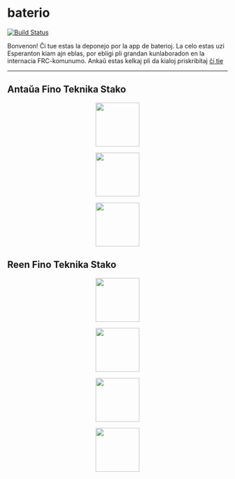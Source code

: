 # baterio

[![Build Status](https://travis-ci.org/frc5687/baterio.svg?branch=master)](https://travis-ci.org/frc5687/baterio)

Bonvenon! Ĉi tue estas la deponejo por la app de baterioj. La celo estas uzi Esperanton kiam ajn eblas, por ebligi pli grandan kunlaboradon en la internacia FRC-komunumo. Ankaŭ estas kelkaj pli da kialoj priskribitaj [ĉi tie](https://github.com/crystal-lang/crystal/issues/2394)

---

## Antaŭa Fino Teknika Stako

<p align="center"><a href="http://quasar-framework.org/" target="_blank"><img width="100"src="https://avatars3.githubusercontent.com/u/23064371?v=4&s=400"></a></p>

<p align="center"><a href="https://github.com/apollographql/apollo-client" target="_blank"><img width="100"src="https://avatars2.githubusercontent.com/u/17189275?v=4&s=400"></a></p>

<p align="center"><a href="https://vuejs.org" target="_blank"><img width="100"src="https://vuejs.org/images/logo.png"></a></p>

## Reen Fino Teknika Stako

<p align="center"><a href="http://graphene-python.org/" target="_blank"><img width="100"src="https://avatars0.githubusercontent.com/u/15002022?v=4&s=400"></a></p>

<p align="center"><a href="http://flask.pocoo.org/" target="_blank"><img width="100"src="http://www.unixstickers.com/image/data/stickers/flask/Flask-logo.sh.png"></a></p>

<p align="center"><a href="https://www.sqlalchemy.org/" target="_blank"><img width="100"src="https://www.sqlalchemy.org/img/sqla_logo.png"></a></p>

<p align="center"><a href="https://www.docker.com/" target="_blank"><img width="100"src="https://www.docker.com/sites/default/files/vertical_large.png"></a></p>

